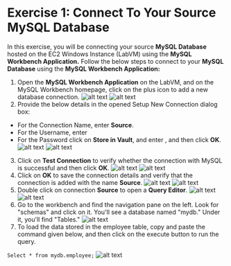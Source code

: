 # Exercise 1: Connect To Your Source MySQL Database
In this exercise, you will be connecting your source **MySQL Database** hosted on the EC2 Windows Instance (LabVM) using the **MySQL Workbench Application.**
Follow the below steps to connect to your **MySQL Database** using the **MySQL Workbench Application:**
1. Open the **MySQL Workbench Application** on the LabVM, and on the MySQL Workbench homepage, click on the plus icon to add a new database connection.
![alt text](https://docs-api.cloudlabs.ai/repos/raw.githubusercontent.com/CloudLabsAI-Azure/AustinCC/main/DMS/images/OPENMYSQL.png)
![alt text](https://docs-api.cloudlabs.ai/repos/raw.githubusercontent.com/CloudLabsAI-Azure/AustinCC/main/DMS/images/mysqlworkbenchpage.png)
2. Provide the below details in the opened Setup New Connection dialog box:
+ For the Connection Name, enter **Source**.
+ For the Username, enter
+ For the Password click on **Store in Vault**, and enter , and then click **OK**.
![alt text](https://docs-api.cloudlabs.ai/repos/raw.githubusercontent.com/CloudLabsAI-Azure/AustinCC/main/DMS/images/connection.png)
![alt text](https://docs-api.cloudlabs.ai/repos/raw.githubusercontent.com/CloudLabsAI-Azure/AustinCC/main/DMS/images/pass.png)
3. Click on **Test Connection** to verify whether the connection with MySQL is successful and then click **OK**.
![alt text](https://docs-api.cloudlabs.ai/repos/raw.githubusercontent.com/CloudLabsAI-Azure/AustinCC/main/DMS/images/testconnection.png)
![alt text](https://docs-api.cloudlabs.ai/repos/raw.githubusercontent.com/CloudLabsAI-Azure/AustinCC/main/DMS/images/testconnectionpopup.png)
4. Click on **OK** to save the connection details and verify that the connection is added with the name **Source**.
![alt text](https://docs-api.cloudlabs.ai/repos/raw.githubusercontent.com/CloudLabsAI-Azure/AustinCC/main/DMS/images/save.png)
![alt text](https://docs-api.cloudlabs.ai/repos/raw.githubusercontent.com/CloudLabsAI-Azure/AustinCC/main/DMS/images/source.png)
5. Double click on connection **Source** to open a **Query Editor**.
![alt text](https://docs-api.cloudlabs.ai/repos/raw.githubusercontent.com/CloudLabsAI-Azure/AustinCC/main/DMS/images/source.png)
![alt text](https://docs-api.cloudlabs.ai/repos/raw.githubusercontent.com/CloudLabsAI-Azure/AustinCC/main/DMS/images/queryeditor.png)
6. Go to the workbench and find the navigation pane on the left. Look for "schemas" and click on it. You'll see a database named "mydb." Under it, you'll find "Tables."
![alt text](https://docs-api.cloudlabs.ai/repos/raw.githubusercontent.com/CloudLabsAI-Azure/AustinCC/main/DMS/images/tables.png)
7. To load the data stored in the employee table, copy and paste the command given below, and then click on the execute button to run the query.

```Select * from mydb.employee;```
![alt text](https://docs-api.cloudlabs.ai/repos/raw.githubusercontent.com/CloudLabsAI-Azure/AustinCC/main/DMS/images/output.png)






